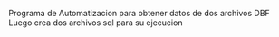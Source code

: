 Programa de Automatizacion para obtener datos de dos archivos DBF
Luego crea dos archivos sql para su ejecucion
